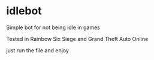 # idlebot
Simple bot for not being idle in games

Tested in Rainbow Six Siege and Grand Theft Auto Online

just run the file and enjoy
